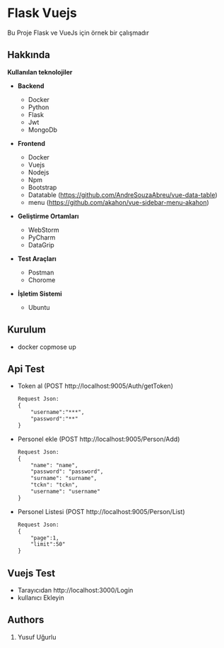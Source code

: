 # Flask Vuejs  

Bu Proje Flask ve VueJs için örnek bir çalışmadır

## Hakkında

**Kullanılan teknolojiler**
    

 * **Backend**
    * Docker
    * Python
    * Flask
    * Jwt
    * MongoDb
   
 * **Frontend**
    * Docker
    * Vuejs
    * Nodejs
    * Npm
    * Bootstrap
    * Datatable (https://github.com/AndreSouzaAbreu/vue-data-table)
    * menu (https://github.com/akahon/vue-sidebar-menu-akahon)
   
 * **Geliştirme Ortamları**
   * WebStorm
   * PyCharm
   * DataGrip
   
 * **Test Araçları**
   * Postman
   * Chorome

 * **İşletim Sistemi**
   * Ubuntu
   

## Kurulum 
   * docker copmose up
   
## Api Test

 * Token al (POST http://localhost:9005/Auth/getToken)
   ```html
   Request Json:
   {
       "username":"***",
       "password":"**"
   }
   ```
   
 * Personel ekle (POST http://localhost:9005/Person/Add)
    ```html
    Request Json:
    {
        "name": "name",
        "password": "password",
        "surname": "surname",
        "tckn": "tckn",
        "username": "username"
    }
    ```
  
 * Personel Listesi (POST http://localhost:9005/Person/List)
   ```html
   Request Json:
   {
       "page":1,
       "limit":50"
   }
   ```
## Vuejs Test
   * Tarayıcıdan http://localhost:3000/Login
   * kullanıcı Ekleyin



   
    

## Authors
1. Yusuf Uğurlu

